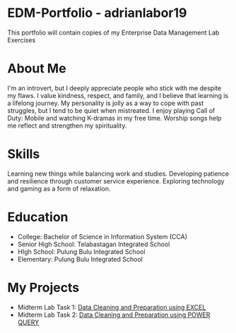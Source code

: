 # EDM-Portfolio - adrianlabor19
This portfolio will contain copies of my Enterprise Data Management Lab Exercises
# About Me
I'm an introvert, but I deeply appreciate people who stick with me despite my flaws.
I value kindness, respect, and family, and I believe that learning is a lifelong journey.
My personality is jolly as a way to cope with past struggles, but I tend to be quiet when mistreated.
I enjoy playing Call of Duty: Mobile and watching K-dramas in my free time.
Worship songs help me reflect and strengthen my spirituality.
# Skills
Learning new things while balancing work and studies.
Developing patience and resilience through customer service experience.
Exploring technology and gaming as a form of relaxation.
# Education
- College: Bachelor of Science in Information System (CCA)
- Senior High School: Telabastagan Integrated School
- HIgh School: Pulung Bulu Integrated School
- Elementary: Pulung Bulu Integrated School
# My Projects
- Midterm Lab Task 1: [Data Cleaning and Preparation using EXCEL](Midterm%20Task%201/README.md)
- Midterm Lab Task 2: [Data Cleaning and Preparation using POWER QUERY](https://arshpatchak.github.io/testCodes/)

